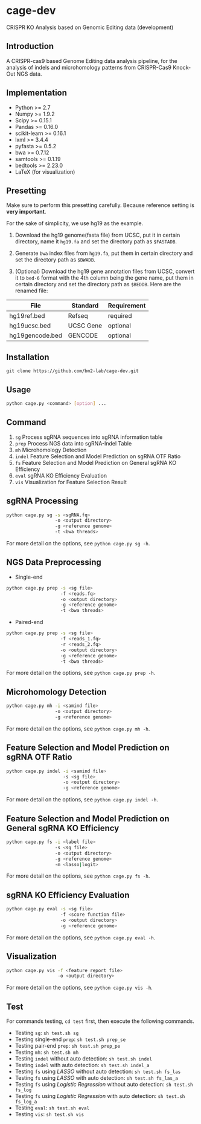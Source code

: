 # cage-dev
CRISPR KO Analysis based on Genomic Editing data (development)

## Introduction
A CRISPR-cas9 based Genome Editing data analysis pipeline, for the
analysis of indels and microhomology patterns from CRISPR-Cas9
Knock-Out NGS data.

## Implementation
* Python >= 2.7
* Numpy >= 1.9.2
* Scipy >= 0.15.1
* Pandas >= 0.16.0
* scikit-learn >= 0.16.1
* lxml >= 3.4.4
* pyfasta >= 0.5.2
* bwa >= 0.7.12
* samtools >= 0.1.19
* bedtools >= 2.23.0
* LaTeX (for visualization)

## Presetting
Make sure to perform this presetting carefully. Because reference setting
is **very important**.

For the sake of simplicity, we use hg19 as the example.

1. Download the hg19 genome(fasta file) from UCSC, put it in certain
   directory, name it `hg19.fa` and set the directory path as
   `$FASTADB`.

2. Generate `bwa` index files from `hg19.fa`, put them in certain directory
   and set the directory path as `$BWADB`.
   
3. (Optional) Download the hg19 gene annotation files from UCSC, convert it to
   `bed-6` format with the 4th column being the gene name, put them in
   certain directory and set the directory path as `$BEDDB`. Here are the
   renamed file:
>>
File | Standard | Requirement
------|-----|-----
hg19ref.bed | Refseq |required
hg19ucsc.bed | UCSC Gene | optional
hg19gencode.bed | GENCODE | optional



## Installation
```
git clone https://github.com/bm2-lab/cage-dev.git
```

## Usage
```bash
python cage.py <command> [option] ...
```

## Command
1. `sg`    Process sgRNA sequences into sgRNA information table
2. `prep`  Process NGS data into sgRNA-Indel Table
3. `mh`    Microhomology Detection
4. `indel` Feature Selection and Model Prediction on sgRNA OTF Ratio
5. `fs`    Feature Selection and Model Prediction on General sgRNA KO Efficiency 
6. `eval`  sgRNA KO Efficiency Evaluation
7. `vis`   Visualization for Feature Selection Result

## sgRNA Processing
```bash
python cage.py sg -s <sgRNA.fq>
	              -o <output directory>
                  -g <reference genome>
				  -t <bwa threads>
```
For more detail on the options, see `python cage.py sg -h`.

## NGS Data Preprocessing
* Single-end
```bash
python cage.py prep -s <sg file>
	                -f <reads.fq>
	                -o <output directory>
                    -g <reference genome>
					-t <bwa threads>
```

* Paired-end
```bash
python cage.py prep -s <sg file>
                    -f <reads_1.fq>
					-r <reads_2.fq>
					-o <output directory>
					-g <reference genome>
					-t <bwa threads>
```
For more detail on the options, see `python cage.py prep -h`.

## Microhomology Detection
```bash
python cage.py mh -i <samind file>
                  -o <output directory>
	              -g <reference genome>
```
For more detail on the options, see `python cage.py mh -h`.

## Feature Selection and Model Prediction on sgRNA OTF Ratio
```bash
python cage.py indel -i <samind file>
                     -s <sg file>
                     -o <output directory>
	                 -g <reference genome>
```
For more detail on the options, see `python cage.py indel -h`.

## Feature Selection and Model Prediction on General sgRNA KO Efficiency 
```bash
python cage.py fs -i <label file>
                  -s <sg file>
                  -o <output directory>
	              -g <reference genome>
				  -m <lasso|logit>
```
For more detail on the options, see `python cage.py fs -h`.

## sgRNA KO Efficiency Evaluation
```bash
python cage.py eval -s <sg file>
                    -f <score function file>
                    -o <output directory>
					-g <reference genome>
```
For more detail on the options, see `python cage.py eval -h`.

## Visualization
```bash
python cage.py vis -f <feature report file>
                   -o <output directory>
```
For more detail on the options, see `python cage.py vis -h`.				

## Test
For commands testing, `cd test` first, then execute the following
commands.

* Testing `sg`: `sh test.sh sg`
* Testing single-end `prep`: `sh test.sh prep_se`
* Testing pair-end `prep`: `sh test.sh prep_pe`
* Testing `mh`: `sh test.sh mh`
* Testing `indel` without auto detection: `sh test.sh indel`
* Testing `indel` with auto detection: `sh test.sh indel_a`
* Testing `fs` using *LASSO* without auto detection: `sh test.sh
fs_las`
* Testing `fs` using *LASSO* with auto detection: `sh test.sh fs_las_a`
* Testing `fs` using *Logistic Regression* without auto detection: `sh test.sh
fs_log`
* Testing `fs` using *Logistic Regression* with auto detection: `sh test.sh
fs_log_a`
* Testing `eval`: `sh test.sh eval`
* Testing `vis`: `sh test.sh vis`
